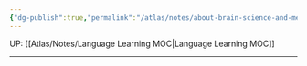 ```yaml
---
{"dg-publish":true,"permalink":"/atlas/notes/about-brain-science-and-memorizing-techniques/"}
---
```


UP: [[Atlas/Notes/Language Learning MOC\|Language Learning MOC]]

---

